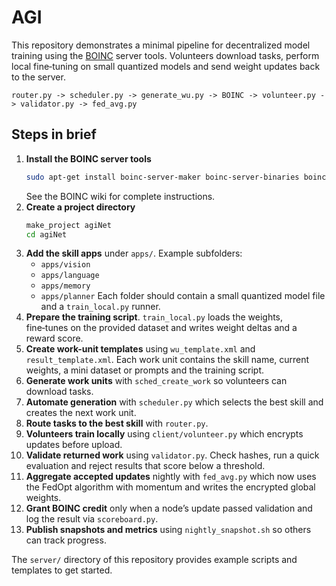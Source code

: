 # AGI

This repository demonstrates a minimal pipeline for decentralized model training using the [BOINC](https://boinc.berkeley.edu/) server tools. Volunteers download tasks, perform local fine‑tuning on small quantized models and send weight updates back to the server.

```
router.py -> scheduler.py -> generate_wu.py -> BOINC -> volunteer.py -> validator.py -> fed_avg.py
```

## Steps in brief

1. **Install the BOINC server tools**
   ```bash
   sudo apt-get install boinc-server-maker boinc-server-binaries boinc-server-tools
   ```
   See the BOINC wiki for complete instructions.
2. **Create a project directory**
   ```bash
   make_project agiNet
   cd agiNet
   ```
3. **Add the skill apps** under `apps/`.
   Example subfolders:
   - `apps/vision`
   - `apps/language`
   - `apps/memory`
   - `apps/planner`
   Each folder should contain a small quantized model file and a `train_local.py` runner.
4. **Prepare the training script**.
   `train_local.py` loads the weights, fine‑tunes on the provided dataset and writes weight deltas and a reward score.
5. **Create work-unit templates** using `wu_template.xml` and `result_template.xml`. Each work unit contains the skill name, current weights, a mini dataset or prompts and the training script.
6. **Generate work units** with `sched_create_work` so volunteers can download tasks.
7. **Automate generation** with `scheduler.py` which selects the best skill and creates the next work unit.
8. **Route tasks to the best skill** with `router.py`.
9. **Volunteers train locally** using `client/volunteer.py` which encrypts updates before upload.
10. **Validate returned work** using `validator.py`. Check hashes, run a quick evaluation and reject results that score below a threshold.
11. **Aggregate accepted updates** nightly with `fed_avg.py` which now uses the FedOpt algorithm with momentum and writes the encrypted global weights.
12. **Grant BOINC credit** only when a node’s update passed validation and log the result via `scoreboard.py`.
13. **Publish snapshots and metrics** using `nightly_snapshot.sh` so others can track progress.

The `server/` directory of this repository provides example scripts and templates to get started.
